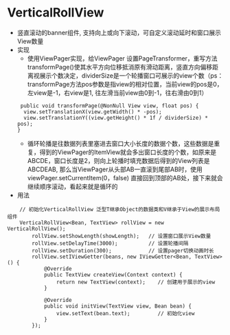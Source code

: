 # VerticalRollView
* 竖直滚动的banner组件, 支持向上或向下滚动，可自定义滚动延时和窗口展示View数量
* 实现
	* 使用ViewPager实现，给ViewPager 设置PageTransformer，重写方法transformPage()使其水平方向位移抵消原有滑动距离，竖直方向偏移距离视展示个数决定，dividerSize是一个轮播窗口可展示的view个数（ps：transformPage方法pos参数是指view的相对位置，当前view的pos是0，左view是-1，右view是1, 往左滑当前view由0到-1，往右滑由0到1）
	```
	 public void transformPage(@NonNull View view, float pos) {
      view.setTranslationX(view.getWidth() * -pos);
      view.setTranslationY((view.getHeight() * 1f / dividerSize) * pos);
    }
	```
	* 循环轮播是往数据列表里塞进去窗口大小长度的数据个数，这些数据是重复，得到的ViewPager的ItemView就会多出窗口长度的个数，如原来是ABCDE，窗口长度是2，则向上轮播时填充数据后得到的View列表是ABCDEAB, 那么当ViewPager从头部AB一直滚到尾部AB时，使用viewPager.setCurrentItem(0，false) 直接回到顶部的AB处，接下来就会继续顺序滚动，看起来就是循环的
* 用法
```
    // 初始化VerticalRollView 泛型T继承Object的数据类和V继承于View的展示布局组件
    VerticalRollView<Bean, TextView> rollView = new VerticalRollView();
        rollView.setShowLength(showLength);   // 设置窗口展示View数量
        rollView.setDelayTime(3000);          // 设置轮播间隔
        rollView.setDuration(300);            // 设置pager切换动画时长
        rollView.setIViewGetter(beans, new IViewGetter<Bean, TextView>() {
            @Override
            public TextView createView(Context context) {
                return new TextView(context);    // 创建用于展示的view
            }

            @Override
            public void initView(TextView view, Bean bean) {
                view.setText(bean.text);         // 初始化view
            }
        });
 ```
